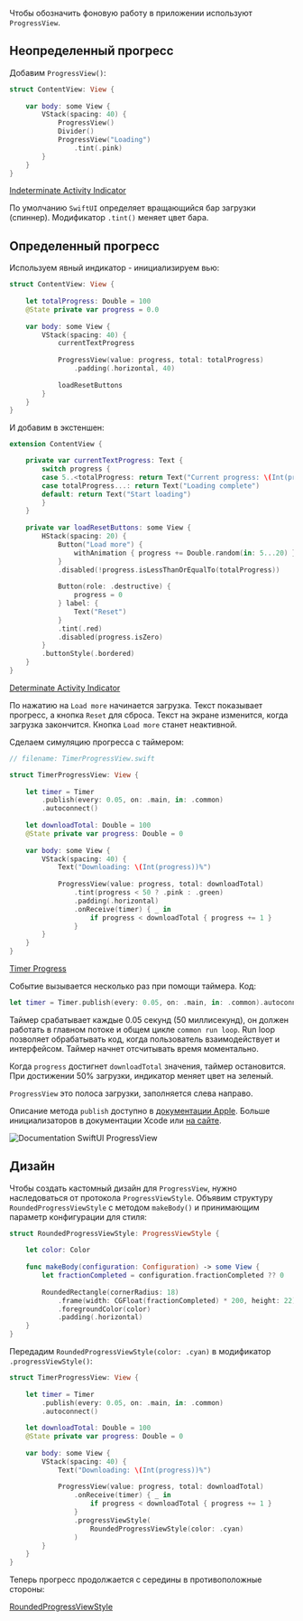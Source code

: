 Чтобы обозначить фоновую работу в приложении используют `ProgressView`.

## Неопределенный прогресс

Добавим `ProgressView()`:

```swift
struct ContentView: View {
    
    var body: some View {
        VStack(spacing: 40) {
            ProgressView()
            Divider()
            ProgressView("Loading")
                .tint(.pink)
        }
    }
}
```

[Indeterminate Activity Indicator](https://cdn.ivanvorobei.by/websites/sparrowcode.io/mastering-progressview-swiftui/indeterminate_activity_indicator.mov)

По умолчанию `SwiftUI` определяет вращающийся бар загрузки (спиннер). Модификатор `.tint()` меняет цвет бара.

## Определенный прогресс

Используем явный индикатор - инициализируем вью:

```swift
struct ContentView: View {
    
    let totalProgress: Double = 100
    @State private var progress = 0.0
    
    var body: some View {
        VStack(spacing: 40) {
            currentTextProgress
            
            ProgressView(value: progress, total: totalProgress)
                .padding(.horizontal, 40)
            
            loadResetButtons
        }
    }
}
```

И добавим в экстеншен:

```swift
extension ContentView {

    private var currentTextProgress: Text {
        switch progress {
        case 5..<totalProgress: return Text("Current progress: \(Int(progress))%")
        case totalProgress...: return Text("Loading complete")
        default: return Text("Start loading")
        }
    }
    
    private var loadResetButtons: some View {
        HStack(spacing: 20) {
            Button("Load more") {
                withAnimation { progress += Double.random(in: 5...20) }
            }
            .disabled(!progress.isLessThanOrEqualTo(totalProgress))
            
            Button(role: .destructive) {
                progress = 0
            } label: {
                Text("Reset")
            }
            .tint(.red)
            .disabled(progress.isZero)
        }
        .buttonStyle(.bordered)
    }
}
```

[Determinate Activity Indicator](https://cdn.ivanvorobei.by/websites/sparrowcode.io/mastering-progressview-swiftui/determinate_activity_indicator.mov)

По нажатию на `Load more` начинается загрузка. Текст показывает прогресс, а кнопка `Reset` для сброса. Текст на экране изменится, когда загрузка закончится. Кнопка `Load more` станет неактивной.

Сделаем симуляцию прогресса c таймером:

```swift
// filename: TimerProgressView.swift

struct TimerProgressView: View {
    
    let timer = Timer
        .publish(every: 0.05, on: .main, in: .common)
        .autoconnect()
    
    let downloadTotal: Double = 100
    @State private var progress: Double = 0
    
    var body: some View {
        VStack(spacing: 40) {
            Text("Downloading: \(Int(progress))%")
            
            ProgressView(value: progress, total: downloadTotal)
                .tint(progress < 50 ? .pink : .green)
                .padding(.horizontal)
                .onReceive(timer) { _ in
                    if progress < downloadTotal { progress += 1 }
                }
        }
    }
}
```

[Timer Progress](https://cdn.ivanvorobei.by/websites/sparrowcode.io/mastering-progressview-swiftui/timer_progress.mov)

Событие вызывается несколько раз при помощи таймера. Код:

```swift
let timer = Timer.publish(every: 0.05, on: .main, in: .common).autoconnect()
```

Таймер срабатывает каждые 0.05 секунд (50 миллисекунд), он должен работать в главном потоке и общем цикле `common run loop`. Run loop позволяет обрабатывать код, когда пользователь взаимодействует и интерфейсом. Таймер начнет отсчитывать время моментально.

Когда `progress` достигнет `downloadTotal` значения, таймер остановится.
При достижении 50% загрузки, индикатор меняет цвет на зеленый.

`ProgressView` это полоса загрузки, заполняется слева направо.

Описание метода `publish` доступно в [документации Apple](https://developer.apple.com/documentation/foundation/timer/3329589-publish). Больше инициализаторов в документации Xcode или [на сайте](https://developer.apple.com/documentation/swiftui/progressview).

![Documentation SwiftUI ProgressView](https://cdn.ivanvorobei.by/websites/sparrowcode.io/mastering-progressview-swiftui/progressview_init.png)

## Дизайн

Чтобы создать кастомный дизайн для `ProgressView`, нужно наследоваться от протокола `ProgressViewStyle`. Объявим структуру `RoundedProgressViewStyle` c методом `makeBody()` и принимающим параметр конфигурации для стиля:

```swift
struct RoundedProgressViewStyle: ProgressViewStyle {
    
    let color: Color
    
    func makeBody(configuration: Configuration) -> some View {
        let fractionCompleted = configuration.fractionCompleted ?? 0
        
        RoundedRectangle(cornerRadius: 18)
            .frame(width: CGFloat(fractionCompleted) * 200, height: 22)
            .foregroundColor(color)
            .padding(.horizontal)
    }
}
```

Передадим `RoundedProgressViewStyle(color: .cyan)` в модификатор `.progressViewStyle()`:

```swift
struct TimerProgressView: View {
    
    let timer = Timer
        .publish(every: 0.05, on: .main, in: .common)
        .autoconnect()
    
    let downloadTotal: Double = 100
    @State private var progress: Double = 0
    
    var body: some View {
        VStack(spacing: 40) {
            Text("Downloading: \(Int(progress))%")
            
            ProgressView(value: progress, total: downloadTotal)
                .onReceive(timer) { _ in
                    if progress < downloadTotal { progress += 1 }
                }
                .progressViewStyle(
                    RoundedProgressViewStyle(color: .cyan)
                )
        }
    }
}
```

Теперь прогресс продолжается с середины в противоположные стороны:

[RoundedProgressViewStyle](https://cdn.ivanvorobei.by/websites/sparrowcode.io/mastering-progressview-swiftui/rounded_progress_view.mov)
